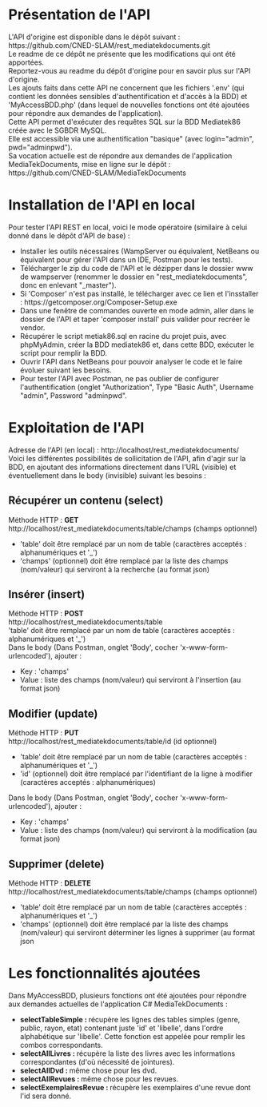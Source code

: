 <h1>Présentation de l'API</h1>
L'API d'origine est disponible dans le dépôt suivant :<br>
https://github.com/CNED-SLAM/rest_mediatekdocuments.git<br>
Le readme de ce dépôt ne présente que les modifications qui ont été apportées.<br>
Reportez-vous au readme du dépôt d'origine pour en savoir plus sur l'API d'origine.<br>
Les ajouts faits dans cette API ne concernent que les fichiers '.env' (qui contient les données sensibles d'authentification et d'accès à la BDD) et 'MyAccessBDD.php' (dans lequel de nouvelles fonctions ont été ajoutées pour répondre aux demandes de l'application).<br>
Cette API permet d'exécuter des requêtes SQL sur la BDD Mediatek86 créée avec le SGBDR MySQL.<br>
Elle est accessible via une authentification "basique" (avec login="admin", pwd="adminpwd").<br>
Sa vocation actuelle est de répondre aux demandes de l'application MediaTekDocuments, mise en ligne sur le dépôt :<br>
https://github.com/CNED-SLAM/MediaTekDocuments

<h1>Installation de l'API en local</h1>
Pour tester l'API REST en local, voici le mode opératoire (similaire à celui donné dans le dépôt d'API de base) :
<ul>
   <li>Installer les outils nécessaires (WampServer ou équivalent, NetBeans ou équivalent pour gérer l'API dans un IDE, Postman pour les tests).</li>
   <li>Télécharger le zip du code de l'API et le dézipper dans le dossier www de wampserver (renommer le dossier en "rest_mediatekdocuments", donc en enlevant "_master").</li>
   <li>Si 'Composer' n'est pas installé, le télécharger avec ce lien et l'insstaller : https://getcomposer.org/Composer-Setup.exe </li>
   <li>Dans une fenêtre de commandes ouverte en mode admin, aller dans le dossier de l'API et taper 'composer install' puis valider pour recréer le vendor.</li>
   <li>Récupérer le script metiak86.sql en racine du projet puis, avec phpMyAdmin, créer la BDD mediatek86 et, dans cette BDD, exécuter le script pour remplir la BDD.</li>
   <li>Ouvrir l'API dans NetBeans pour pouvoir analyser le code et le faire évoluer suivant les besoins.</li>
   <li>Pour tester l'API avec Postman, ne pas oublier de configurer l'authentification (onglet "Authorization", Type "Basic Auth", Username "admin", Password "adminpwd".</li>
</ul>
<h1>Exploitation de l'API</h1>
Adresse de l'API (en local) : http://localhost/rest_mediatekdocuments/ <br>
Voici les différentes possibilités de sollicitation de l'API, afin d'agir sur la BDD, en ajoutant des informations directement dans l'URL (visible) et éventuellement dans le body (invisible) suivant les besoins : 
<h2>Récupérer un contenu (select)</h2>
Méthode HTTP : <strong>GET</strong><br>
http://localhost/rest_mediatekdocuments/table/champs (champs optionnel)
<ul>
   <li>'table' doit être remplacé par un nom de table (caractères acceptés : alphanumériques et '_')</li>
   <li>'champs' (optionnel) doit être remplacé par la liste des champs (nom/valeur) qui serviront à la recherche (au format json)</li>
</ul>

<h2>Insérer (insert)</h2>
Méthode HTTP : <strong>POST</strong><br>
http://localhost/rest_mediatekdocuments/table <br>
'table' doit être remplacé par un nom de table (caractères acceptés : alphanumériques et '_')<br>
Dans le body (Dans Postman, onglet 'Body', cocher 'x-www-form-urlencoded'), ajouter :<br>
<ul>
   <li>Key : 'champs'</li>
   <li>Value : liste des champs (nom/valeur) qui serviront à l'insertion (au format json)</li>
</ul>

<h2>Modifier (update)</h2>
Méthode HTTP : <strong>PUT</strong><br>
http://localhost/rest_mediatekdocuments/table/id (id optionnel)<br>
<ul>
   <li>'table' doit être remplacé par un nom de table (caractères acceptés : alphanumériques et '_')</li>
   <li>'id' (optionnel) doit être remplacé par l'identifiant de la ligne à modifier (caractères acceptés : alphanumériques)</li>
</ul>
Dans le body (Dans Postman, onglet 'Body', cocher 'x-www-form-urlencoded'), ajouter :<br>
<ul>
   <li>Key : 'champs'</li>
   <li>Value : liste des champs (nom/valeur) qui serviront à la modification (au format json)</li>
</ul>

<h2>Supprimer (delete)</h2>
Méthode HTTP : <strong>DELETE</strong><br>
http://localhost/rest_mediatekdocuments/table/champs (champs optionnel)<br>
<ul>
   <li>'table' doit être remplacé par un nom de table (caractères acceptés : alphanumériques et '_')</li>
   <li> 'champs' (optionnel) doit être remplacé par la liste des champs (nom/valeur) qui serviront déterminer les lignes à supprimer (au format json</li>
</ul>

<h1>Les fonctionnalités ajoutées</h1>
Dans MyAccessBDD, plusieurs fonctions ont été ajoutées pour répondre aux demandes actuelles de l'application C# MediaTekDocuments :<br>
<ul>
   <li><strong>selectTableSimple : </strong>récupère les lignes des tables simples (genre, public, rayon, etat) contenant juste 'id' et 'libelle', dans l'ordre alphabétique sur 'libelle'. Cette fonction est appelée pour  remplir les combos correspondants.</li>
   <li><strong>selectAllLivres : </strong>récupère la liste des livres avec les informations correspondantes (d'où nécessité de jointures).</li>
   <li><strong>selectAllDvd : </strong>même chose pour les dvd.</li>
   <li><strong>selectAllRevues : </strong>même chose pour les revues.</li>
   <li><strong>selectExemplairesRevue : </strong>récupère les exemplaires d'une revue dont l'id sera donné.</li>
</ul>
